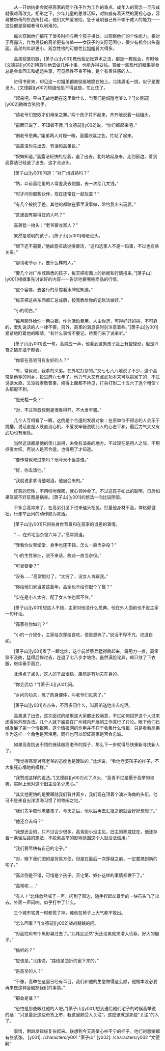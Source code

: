 　　从一开始执委会就把高家的两个孩子作为工作的重点。成年人的观念一旦形成就很难再改变。相形之下，少年儿童的思维活跃，对权威有着天然的蔑视心态，容易被新奇的东西所打动，他们又热爱冒险，急于证明自己有不输于成人的能力——这些都是穿越者可以利用的。

　　每次穿越他们都花了很多时间与两个孩子相处，以观察他们的个性能力。相对于高露洁，作为男孩的高弟更有价值——女孩子的交际范围小，很少有机会出头露面。高弟的年龄更小，观念性格的可塑性比姐姐要大得多。

　　高弟聪慧机敏，[萧子山][y001]教他些记账算术之法，都是一教就会，有时候[文德嗣][y002]特意叫他去做几件小事，也能办得妥帖。赏给一些现代的糖果零食总是会拿回去和姐姐共享，可见品性不贪不独，是个有责任感的人。

　　进得书房来，却见这一对姐弟都直挺挺地跪在地上。北炜眉毛一挑，似乎是要发火，[文德嗣][y002]知道他见不得这些，忙止住了。

　　“起来吧，平白无故地跪在这里做什么，当我们是城隍老爷么？”[文德嗣][y002]微微含笑抬手。

　　“请老爷们恕奴才们母亲之罪。”两个孩子并不起来，齐齐地说着一起磕头。

　　“前面已说了，不知者不罪，”[文德嗣][y002]说，“你们都起来吧。”

　　“谢老爷恩典。”姐弟两人对视一眼，面露欣喜之色，忙站了起来。

　　“高露洁你先出去，有话和高弟说。”

　　“奴婢知道。”高露洁轻快的应着，退了出去。北炜站起身来，走到窗边，看到高露洁已经退了出去，这才点点头。

　　[萧子山][y001]问道：“对广州城熟吗？”

　　“熟，以前高宅里的人常差我去跑腿，去一次给几文钱。”

　　“时才问你那些伙伴，现在还常在一起玩耍？”

　　“有几个被挑了差，其他的都歇在家里没事做，常约我出去玩耍。”

　　“这里面有靠得住的人吗？”

　　高弟猛一抬头：“老爷要收家人？”

　　果然是聪明的孩子，[萧子山][y001]暗暗点头。

　　“眼下还不需要，”他故意把话说得很活，“这和选家人不是一码事，不过也有些关系。”

　　“那请老爷示下，要什么样的人。”

　　“要几个对广州城熟悉的孩子，每天把街面上的新闻和行情报来，”[萧子山][y001]根据事先讨论好的内容一一告诉他要哪些商品的行情。

　　“这个容易，去各行的茶馆看水牌就知道。”

　　“每天把这些东西都汇总成册，按我教给你的记账法做好。”

　　“小的明白。”

　　“每月额外给你一两白银，作为活动费用。人由你选，可得好好的挑，不可靠的，爱乱说话的人一律不要。另外，高家的消息要时刻注意着些。”[萧子山][y001]紧紧地盯着他的眼睛，“有什么事情不要记，待我们来了说来听。”

　　[萧子山][y001]说一句，高弟应一声，他看到这男孩子脸上有些惶恐，但是兴奋之情却溢于颜表。

　　“你家在高宅可有友好的人？”

　　“有，常叔叔，我爹的义弟。在外宅打杂的。”又七七八八地说了不少，这个高常是他爹的同乡，投进府六七年了。他力气大又有点武功本来可以挑家丁的，不过说话太直，又没钱孝敬管事，闹得上面都不待见，打杂打到二十五六了连个粗使丫头都配不到。

　　“是光棍一条？”

　　“对，不过常叔叔倒是很看得开，不大发牢骚。”

　　几个人互相看了一眼，这倒是个合适的发展对象：在原单位不得志的人会乐于跳槽，说话直是人耿直没心机，不爱发牢骚说明此人的心态平和，最后力气大又有武功也有用处。

　　当然这话都是他的侄儿说得，未免有溢美的地方。不过现在是用人之际，不用抠得太细。再说人是否合适，也得用了才知道。

　　“要传常叔叔过来吗？他今天不当差值。”

　　“好，你去请他。”

　　“我就说爹爹请他喝酒，他自会来的。”

　　好高的悟性，不用吩咐保密，就心领神会了。不过这孩子如此的聪明，日后如果驾驭不好反而是祸害。[萧子山][y001]的想法一向比较阴暗。

　　不多会高常来了，在高弟引见下过来磕头相见。打量他身材不高，体格颇健壮，行走举止间的动作颇为灵活。

　　[萧子山][y001]只问些身世背景和在高家的当差的事情。

　　“……在外宅当杂役六年了。”高常禀道。

　　“我看你仪表堂堂，身手也还不错。怎么一直当杂役？”

　　“小的生性笨拙，说不来话，故此一直当杂役。”

　　“可曾娶妻？”

　　“没有……”高常脸红了，“太穷了，没女人肯跟我。”

　　“你给他们家当差这些年，高家也不给你配个丫鬟？”

　　“实在是小人太穷，配了女人怕也留不住。”

　　[萧子山][y001]想这人不错，主家对他没什么恩典，他在外人面前也不说主家一句坏话。

　　“高家待你如何？”

　　“小的一介奴仆，主家给衣穿给食吃，便是恩典了。”说话不卑不亢，进退自如。

　　[萧子山][y001]看了一眼北炜，这个前侦察兵猛得跳起来，将用力一推，高常猝不及防，猛得后摔过去，连退了七八步才站住。虽然满脸诧异，却只敛了下衣服，继续垂手而立。

　　北炜点了点头，这人的下盘很稳，果然是有功夫在身的。

　　“你会武功？”[萧子山][y001]问。

　　“乡间的功夫，练了防身健体，叫老爷们见笑了。”

　　[萧子山][y001]点点头，不再多问什么，叫高弟送他出去吃酒。

　　高弟退了出去，这次面试的结果是大家都比较满意，不过如何招罗这个人过来还得另外想办法。几个人就下面要在广州城内开展的工作进行了讨论。眼下他们已经发展了第一个情报网，这个情报网的作用并不在于收集什么情报，只是看看高弟作为这样一个角色是否堪用，同样也可以印证高家是否会忠诚。

　　如果高青执迷不悟的继续做高老爷的探子，那么下一步就得尽快重新寻找新人了。

　　“我觉得高青对高老爷的态度也是暧昧的。”北炜说，“看他老婆孩子的样子，不大象死心塌地的模样。”

　　“我赞成这样的说法。”[文德嗣][y002]点了点头，“高青不过是慑于高举的权势，实际上他对这个旧主没多少忠心。”

　　“其实他更怕的是要跟随我们背井离乡，我们现在顶着个澳洲海商的头衔。他可不是来自出洋漂海习惯了的粤闽之地。”

　　“我们先争取他老婆孩子，今天之后，他以后再去汇报之前就会好好想想了。”

　　“他还会去吗？”

　　“我想还会的，只不过会少很多。高青胆小没主见，旧主的积威犹在，他还存着一条留后路的想法，不脱离高举的影响范围这个人就没法信用。”

　　“我们要尽快有自己的宅子。”

　　“对，眼下我们图的是贸易方便，但是在最后一次穿越之前，一定要搞到新的宅子。”

　　“高弟倒是不错，可惜是个孩子。买宅第、奴仆这样的事情都做不了。”

　　“高常呢……”

　　“有人！”北炜忽然喊了一声，闪到了窗边，随手捏起盆景里的一块石头飞了出去。外面一声闷响。似乎打中了什么。

　　三个城市宅男一时都慌了神，瘫倒在椅子上大气都不敢出。

　　“怎么回事？”[文德嗣][y002]战战兢兢的问。

　　“对面院角有个黑影晃过去了。”北炜忿忿然“天还没黑就来潜入侦察，好大的胆子。”

　　“偷听的？”

　　“应该是。”北炜说，“路线是曲折向窗下来的。”

　　“是高举的人？”

　　“不像，高举在这里已经有耳目。我们和他的生意做得这么顺，他根本没必要再来做这种会触怒我们的事情。”

　　“那会是谁？”

　　“恐怕是那些眼红他的人吧。”[萧子山][y001]想到送给他们宅子的时候高举说的话：“只是最近这些奇货上市，我这里颇受人关注”。这应该就是那些“关注”的人了。

　　事情，倒越发错综复杂起来。联想到今天高举心神不宁的样子，他们的思绪都有些紧张。
[y001]: /characters/y001 "萧子山"
[y002]: /characters/y002 "文德嗣"
